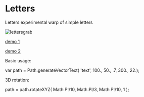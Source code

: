 # Letters
Letters experimental warp of simple letters

![lettersgrab](https://user-images.githubusercontent.com/20134338/27874568-e443cdc2-61a7-11e7-9b64-5c57994d30c8.jpg)

[demo 1](https://rawgithub.com/nanjizal/Letters/master/web/index.html)

[demo 2](https://rawgithub.com/nanjizal/Letters/master/web/textPathway.html)

Basic usage:

var path = Path.generateVectorText( 'text', 100., 50., .7, 300., 22.);

3D rotation:

path = path.rotateXYZ( Math.PI/10, Math.PI/3, Math.PI/10, 1 );

